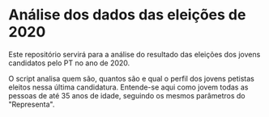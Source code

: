 # Análise dos dados das eleições de 2020

Este repositório servirá para a análise do resultado das eleições dos jovens candidatos pelo PT no ano de 2020.

O script analisa quem são, quantos são e qual o perfil dos jovens petistas eleitos nessa última candidatura. Entende-se aqui como jovem todas as pessoas de até 35 anos de idade, seguindo os mesmos parâmetros do "Representa".
